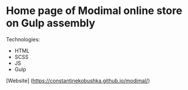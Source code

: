 # Home page of Modimal online store on Gulp assembly

Technologies:

- HTML
- SCSS
- JS
- Gulp

[Website] (https://constantinekobushka.github.io/modimal/)
